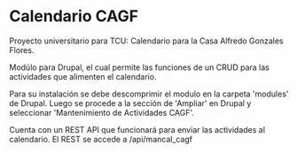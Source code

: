 # Calendario CAGF
Proyecto universitario para TCU: Calendario para la Casa Alfredo Gonzales Flores.

Modúlo para Drupal, el cual permite las funciones de un CRUD para las actividades que alimenten el calendario.

Para su instalación se debe descomprimir el modulo en la carpeta 'modules' de Drupal.
Luego se procede a la sección de 'Ampliar' en Drupal y seleccionar 'Mantenimiento de Actividades CAGF'.

Cuenta con un REST API que funcionará para enviar las actividades al calendario.
El REST se accede a /api/mancal_cagf